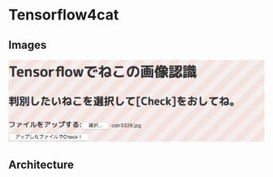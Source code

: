 # Tensorflow4cat

## Images
![tensorweb1](https://github.com/octocatz/tensorflow4cat/blob/images/tensor1.png)

## Architecture
